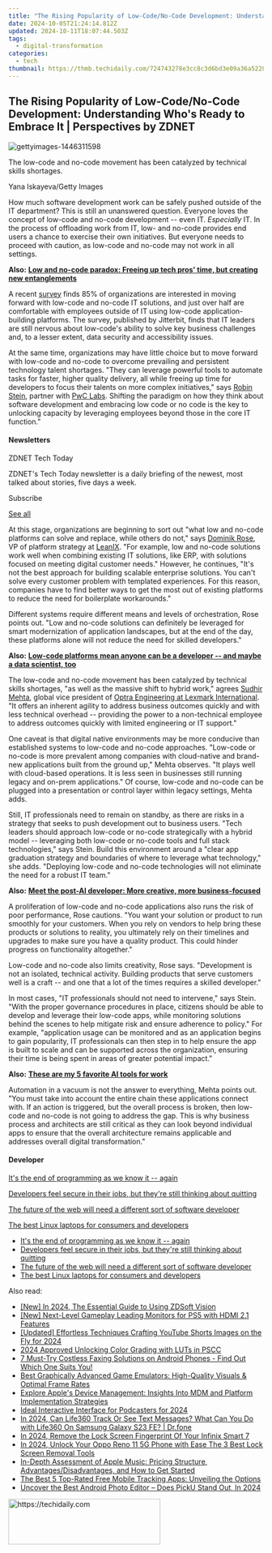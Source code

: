 ```yaml
---
title: "The Rising Popularity of Low-Code/No-Code Development: Understanding Who's Ready to Embrace It | Perspectives by ZDNET"
date: 2024-10-05T21:24:14.812Z
updated: 2024-10-11T18:07:44.503Z
tags:
  - digital-transformation
categories:
  - tech
thumbnail: https://thmb.techidaily.com/724743278e3cc8c3d6bd3e09a36a5228f2284123f9ba460d1a5d5ea60dfb5a94.jpg
---
```


## The Rising Popularity of Low-Code/No-Code Development: Understanding Who's Ready to Embrace It | Perspectives by ZDNET

![gettyimages-1446311598](https://www.zdnet.com/a/img/resize/b1aa07037a3e08cdf201efd3262df3685255aa33/2023/06/15/cfea4751-3854-4d06-9bad-c8db5533bc24/gettyimages-1446311598.jpg?auto=webp&width=1280)

 The low-code and no-code movement has been catalyzed by technical skills shortages.

Yana Iskayeva/Getty Images

How much software development work can be safely pushed outside of the IT department? This is still an unanswered question. Everyone loves the concept of low-code and no-code development -- even IT. _Especially_ IT. In the process of offloading work from IT, low- and no-code provides end users a chance to exercise their own initiatives. But everyone needs to proceed with caution, as low-code and no-code may not work in all settings.

**Also:** [**Low and no-code paradox: Freeing up tech pros' time, but creating new entanglements**](https://www.zdnet.com/article/low-and-no-code-paradox-freeing-up-tech-pros-time-but-creating-new-entanglements/)

A recent [survey](https://www.jitterbit.com/report/2023-state-of-automation/) finds 85% of organizations are interested in moving forward with low-code and no-code IT solutions, and just over half are comfortable with employees outside of IT using low-code application-building platforms. The survey, published by Jitterbit, finds that IT leaders are still nervous about low-code's ability to solve key business challenges and, to a lesser extent, data security and accessibility issues. 

At the same time, organizations may have little choice but to move forward with low-code and no-code to overcome prevailing and persistent technology talent shortages. "They can leverage powerful tools to automate tasks for faster, higher quality delivery, all while freeing up time for developers to focus their talents on more complex initiatives," says [Robin Stein](https://www.linkedin.com/in/robin-stein-b0237927/), partner with [PwC Labs](http://www.pwc.com). Shifting the paradigm on how they think about software development and embracing low code or no code is the key to unlocking capacity by leveraging employees beyond those in the core IT function."

#### Newsletters

ZDNET Tech Today

ZDNET's Tech Today newsletter is a daily briefing of the newest, most talked about stories, five days a week.

 Subscribe

[See all](https://www.zdnet.com/newsletters/)

At this stage, organizations are beginning to sort out "what low and no-code platforms can solve and replace, while others do not," says [Dominik Rose](https://www.linkedin.com/in/dominikrose/), VP of platform strategy at [LeanIX](http://www.leanix.net). "For example, low and no-code solutions work well when combining existing IT solutions, like ERP, with solutions focused on meeting digital customer needs." However, he continues, "It's not the best approach for building scalable enterprise solutions. You can't solve every customer problem with templated experiences. For this reason, companies have to find better ways to get the most out of existing platforms to reduce the need for boilerplate workarounds."   
  
Different systems require different means and levels of orchestration, Rose points out. "Low and no-code solutions can definitely be leveraged for smart modernization of application landscapes, but at the end of the day, these platforms alone will not reduce the need for skilled developers." 

**Also:** [**Low-code platforms mean anyone can be a developer -- and maybe a data scientist, too**](https://www.zdnet.com/article/low-code-platforms-mean-anyone-can-be-a-developer-and-maybe-a-data-scientist-too/)

The low-code and no-code movement has been catalyzed by technical skills shortages, "as well as the massive shift to hybrid work," agrees [Sudhir Mehta](https://www.linkedin.com/in/sudhirmehta/), global vice president of [Optra Engineering at Lexmark International](https://www.lexmark.com/en%5Fus/solutions/optra-iot-solutions/optra-iot-platform.html). "It offers an inherent agility to address business outcomes quickly and with less technical overhead -- providing the power to a non-technical employee to address outcomes quickly with limited engineering or IT support." 

One caveat is that digital native environments may be more conducive than established systems to low-code and no-code approaches. "Low-code or no-code is more prevalent among companies with cloud-native and brand-new applications built from the ground up," Mehta observes. "It plays well with cloud-based operations. It is less seen in businesses still running legacy and on-prem applications." Of course, low-code and no-code can be plugged into a presentation or control layer within legacy settings, Mehta adds. 

Still, IT professionals need to remain on standby, as there are risks in a strategy that seeks to push development out to business users. "Tech leaders should approach low-code or no-code strategically with a hybrid model -- leveraging both low-code or no-code tools and full stack technologies," says Stein. Build this environment around a "clear app graduation strategy and boundaries of where to leverage what technology," she adds. "Deploying low-code and no-code technologies will not eliminate the need for a robust IT team."

**Also:** [**Meet the post-AI developer: More creative, more business-focused**](https://www.zdnet.com/article/meet-the-post-ai-developer-more-creative-more-business-focused/)

A proliferation of low-code and no-code applications also runs the risk of poor performance, Rose cautions. "You want your solution or product to run smoothly for your customers. When you rely on vendors to help bring these products or solutions to reality, you ultimately rely on their timelines and upgrades to make sure you have a quality product. This could hinder progress on functionality altogether."

Low-code and no-code also limits creativity, Rose says. "Development is not an isolated, technical activity. Building products that serve customers well is a craft -- and one that a lot of the times requires a skilled developer."

In most cases, "IT professionals should not need to intervene," says Stein. "With the proper governance procedures in place, citizens should be able to develop and leverage their low-code apps, while monitoring solutions behind the scenes to help mitigate risk and ensure adherence to policy." For example, "application usage can be monitored and as an application begins to gain popularity, IT professionals can then step in to help ensure the app is built to scale and can be supported across the organization, ensuring their time is being spent in areas of greater potential impact."

**Also:** [**These are my 5 favorite AI tools for work**](https://www.zdnet.com/article/these-are-my-5-favorite-ai-tools-for-work/)

Automation in a vacuum is not the answer to everything, Mehta points out. "You must take into account the entire chain these applications connect with. If an action is triggered, but the overall process is broken, then low-code and no-code is not going to address the gap. This is why business process and architects are still critical as they can look beyond individual apps to ensure that the overall architecture remains applicable and addresses overall digital transformation." 

#### Developer

[It's the end of programming as we know it -- again](https://www.zdnet.com/article/its-the-end-of-programming-as-we-know-it-again/ "It's the end of programming as we know it -- again")

[Developers feel secure in their jobs, but they're still thinking about quitting](https://www.zdnet.com/article/developers-feel-secure-in-their-jobs-but-theyre-still-thinking-about-quitting/ "Developers feel secure in their jobs, but they're still thinking about quitting")

[The future of the web will need a different sort of software developer](https://www.zdnet.com/article/the-future-of-the-web-will-need-a-different-sort-of-software-developer/ "The future of the web will need a different sort of software developer")

[The best Linux laptops for consumers and developers](https://www.zdnet.com/article/best-linux-laptop/ "The best Linux laptops for consumers and developers")

* [It's the end of programming as we know it -- again](https://www.zdnet.com/article/its-the-end-of-programming-as-we-know-it-again/ "It's the end of programming as we know it -- again")
* [Developers feel secure in their jobs, but they're still thinking about quitting](https://www.zdnet.com/article/developers-feel-secure-in-their-jobs-but-theyre-still-thinking-about-quitting/ "Developers feel secure in their jobs, but they're still thinking about quitting")
* [The future of the web will need a different sort of software developer](https://www.zdnet.com/article/the-future-of-the-web-will-need-a-different-sort-of-software-developer/ "The future of the web will need a different sort of software developer")
* [The best Linux laptops for consumers and developers](https://www.zdnet.com/article/best-linux-laptop/ "The best Linux laptops for consumers and developers")

<ins class="adsbygoogle"
     style="display:block"
     data-ad-format="autorelaxed"
     data-ad-client="ca-pub-7571918770474297"
     data-ad-slot="1223367746"></ins>

<ins class="adsbygoogle"
     style="display:block"
     data-ad-client="ca-pub-7571918770474297"
     data-ad-slot="8358498916"
     data-ad-format="auto"
     data-full-width-responsive="true"></ins>

<span class="atpl-alsoreadstyle">Also read:</span>
<div><ul>
<li><a href="https://screen-video-capture.techidaily.com/new-in-2024-the-essential-guide-to-using-zdsoft-vision/"><u>[New] In 2024, The Essential Guide to Using ZDSoft Vision</u></a></li>
<li><a href="https://screen-activity-recording.techidaily.com/new-next-level-gameplay-leading-monitors-for-ps5-with-hdmi-21-features/"><u>[New] Next-Level Gameplay Leading Monitors for PS5 with HDMI 2.1 Features</u></a></li>
<li><a href="https://facebook-video-share.techidaily.com/updated-effortless-techniques-crafting-youtube-shorts-images-on-the-fly-for-2024/"><u>[Updated] Effortless Techniques Crafting YouTube Shorts Images on the Fly for 2024</u></a></li>
<li><a href="https://fox-friendly.techidaily.com/2024-approved-unlocking-color-grading-with-luts-in-pscc/"><u>2024 Approved Unlocking Color Grading with LUTs in PSCC</u></a></li>
<li><a href="https://app-tips.techidaily.com/1723620191219-7-must-try-costless-faxing-solutions-on-android-phones-find-out-which-one-suits-you/"><u>7 Must-Try Costless Faxing Solutions on Android Phones - Find Out Which One Suits You!</u></a></li>
<li><a href="https://app-tips.techidaily.com/best-graphically-advanced-game-emulators-high-quality-visuals-and-optimal-frame-rates/"><u>Best Graphically Advanced Game Emulators: High-Quality Visuals & Optimal Frame Rates</u></a></li>
<li><a href="https://app-tips.techidaily.com/explore-apples-device-management-insights-into-mdm-and-platform-implementation-strategies/"><u>Explore Apple's Device Management: Insights Into MDM and Platform Implementation Strategies</u></a></li>
<li><a href="https://some-knowledge.techidaily.com/ideal-interactive-interface-for-podcasters-for-2024/"><u>Ideal Interactive Interface for Podcasters for 2024</u></a></li>
<li><a href="https://fake-location.techidaily.com/in-2024-can-life360-track-or-see-text-messages-what-can-you-do-with-life360-on-samsung-galaxy-s23-fe-drfone-by-drfone-virtual-android/"><u>In 2024, Can Life360 Track Or See Text Messages? What Can You Do with Life360 On Samsung Galaxy S23 FE? | Dr.fone</u></a></li>
<li><a href="https://unlock-android.techidaily.com/in-2024-remove-the-lock-screen-fingerprint-of-your-infinix-smart-7-by-drfone-android/"><u>In 2024, Remove the Lock Screen Fingerprint Of Your Infinix Smart 7</u></a></li>
<li><a href="https://android-unlock.techidaily.com/in-2024-unlock-your-oppo-reno-11-5g-phone-with-ease-the-3-best-lock-screen-removal-tools-by-drfone-android/"><u>In 2024, Unlock Your Oppo Reno 11 5G Phone with Ease The 3 Best Lock Screen Removal Tools</u></a></li>
<li><a href="https://app-tips.techidaily.com/in-depth-assessment-of-apple-music-pricing-structure-advantagesdisadvantages-and-how-to-get-started/"><u>In-Depth Assessment of Apple Music: Pricing Structure, Advantages/Disadvantages, and How to Get Started</u></a></li>
<li><a href="https://app-tips.techidaily.com/the-best-5-top-rated-free-mobile-tracking-apps-unveiling-the-options/"><u>The Best 5 Top-Rated Free Mobile Tracking Apps: Unveiling the Options</u></a></li>
<li><a href="https://some-tips.techidaily.com/uncover-the-best-android-photo-editor-does-picku-stand-out-in-2024/"><u>Uncover the Best Android Photo Editor – Does PickU Stand Out, In 2024</u></a></li>
</ul></div>

<!-- affiliate ads begin -->
<a href="https://aligracehair.sjv.io/c/5597632/2047406/19272" target="_top" id="2047406">
  <img src="//a.impactradius-go.com/display-ad/19272-2047406" border="0" alt="https://techidaily.com" width="300" height="90"/>
</a>
<img height="0" width="0" src="https://aligracehair.sjv.io/i/5597632/2047406/19272" style="position:absolute;visibility:hidden;" border="0" />
<!-- affiliate ads end -->

